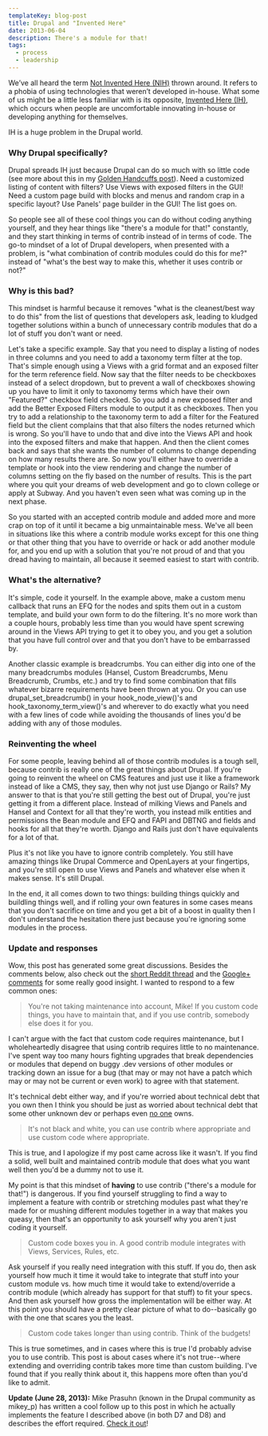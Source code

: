 ```yaml
---
templateKey: blog-post
title: Drupal and "Invented Here"
date: 2013-06-04
description: There's a module for that!
tags:
  - process
  - leadership
---
```


We’ve all heard the term [Not Invented Here (NIH)](http://en.wikipedia.org/wiki/Not_invented_here) thrown around. It refers to a phobia of using technologies that weren’t developed in-house. What some of us might be a little less familiar with is its opposite, [Invented Here (IH)](http://en.wikipedia.org/wiki/Invented_here), which occurs when people are uncomfortable innovating in-house or developing anything for themselves.

IH is a huge problem in the Drupal world.

### Why Drupal specifically?

Drupal spreads IH just because Drupal can do so much with so little code (see more about this in my [Golden Handcuffs post](http://mikecr.it/ramblings/drupals-golden-handcuffs)). Need a customized listing of content with filters? Use Views with exposed filters in the GUI! Need a custom page build with blocks and menus and random crap in a specific layout? Use Panels' page builder in the GUI! The list goes on.

So people see all of these cool things you can do without coding anything yourself, and they hear things like "there's a module for that!" constantly, and they start thinking in terms of contrib instead of in terms of code. The go-to mindset of a lot of Drupal developers, when presented with a problem, is "what combination of contrib modules could do this for me?" instead of "what's the best way to make this, whether it uses contrib or not?"

### Why is this bad?

This mindset is harmful because it removes "what is the cleanest/best way to do this" from the list of questions that developers ask, leading to kludged together solutions within a bunch of unnecessary contrib modules that do a lot of stuff you don't want or need.

Let's take a specific example. Say that you need to display a listing of nodes in three columns and you need to add a taxonomy term filter at the top. That's simple enough using a Views with a grid format and an exposed filter for the term reference field. Now say that the filter needs to be checkboxes instead of a select dropdown, but to prevent a wall of checkboxes showing up you have to limit it only to taxonomy terms which have their own "Featured?" checkbox field checked. So you add a new exposed filter and add the Better Exposed Filters module to output it as checkboxes. Then you try to add a relationship to the taxonomy term to add a filter for the Featured field but the client complains that that also filters the nodes returned which is wrong. So you'll have to undo that and dive into the Views API and hook into the exposed filters and make that happen. And then the client comes back and says that she wants the number of columns to change depending on how many results there are. So now you'll either have to override a template or hook into the view rendering and change the number of columns setting on the fly based on the number of results. This is the part where you quit your dreams of web development and go to clown college or apply at Subway. And you haven't even seen what was coming up in the next phase.

So you started with an accepted contrib module and added more and more crap on top of it until it became a big unmaintainable mess. We've all been in situations like this where a contrib module works except for this one thing or that other thing that you have to override or hack or add another module for, and you end up with a solution that you're not proud of and that you dread having to maintain, all because it seemed easiest to start with contrib.

### What's the alternative?

It's simple, code it yourself. In the example above, make a custom menu callback that runs an EFQ for the nodes and spits them out in a custom template, and build your own form to do the filtering. It's no more work than a couple hours, probably less time than you would have spent screwing around in the Views API trying to get it to obey you, and you get a solution that you have full control over and that you don't have to be embarrassed by.

Another classic example is breadcrumbs. You can either dig into one of the many breadcrumbs modules (Hansel, Custom Breadcrumbs, Menu Breadcrumb, Crumbs, etc.) and try to find some combination that fills whatever bizarre requirements have been thrown at you. Or you can use drupal\_set\_breadcrumb() in your hook\_node\_view()'s and hook\_taxonomy\_term_view()'s and wherever to do exactly what you need with a few lines of code while avoiding the thousands of lines you'd be adding with any of those modules.

### Reinventing the wheel

For some people, leaving behind all of those contrib modules is a tough sell, because contrib is really one of the great things about Drupal. If you're going to reinvent the wheel on CMS features and just use it like a framework instead of like a CMS, they say, then why not just use Django or Rails? My answer to that is that you're still getting the best out of Drupal, you're just getting it from a different place. Instead of milking Views and Panels and Hansel and Context for all that they're worth, you instead milk entities and permissions the Bean module and EFQ and FAPI and DBTNG and fields and hooks for all that they're worth. Django and Rails just don't have equivalents for a lot of that.

Plus it's not like you have to ignore contrib completely. You still have amazing things like Drupal Commerce and OpenLayers at your fingertips, and you're still open to use Views and Panels and whatever else when it makes sense. It's still Drupal.

In the end, it all comes down to two things: building things quickly and buildling things well, and if rolling your own features in some cases means that you don't sacrifice on time and you get a bit of a boost in quality then I don't understand the hesitation there just because you're ignoring some modules in the process.

### Update and responses

Wow, this post has generated some great discussions. Besides the comments below, also check out the [short Reddit thread](http://www.reddit.com/r/drupal/comments/1fnlit/drupal_and_invented_here/) and the [Google+ comments](https://plus.google.com/111020520676817671277/posts/1iDg8UnDS5X) for some really good insight. I wanted to respond to a few common ones:

> You're not taking maintenance into account, Mike! If you custom code things, you have to maintain that, and if you use contrib, somebody else does it for you.

I can't argue with the fact that custom code requires maintenance, but I wholeheartedly disagree that using contrib requires little to no maintenance. I've spent way too many hours fighting upgrades that break dependencies or modules that depend on buggy .dev versions of other modules or tracking down an issue for a bug (that may or may not have a patch which may or may not be current or even work) to agree with that statement.

It's technical debt either way, and if you're worried about technical debt that you own then I think you should be just as worried about technical debt that some other unknown dev or perhaps even [no one](https://twitter.com/MrJoshMiller/status/341991187554660354) owns.

> It's not black and white, you can use contrib where appropriate and use custom code where appropriate.

This is true, and I apologize if my post came across like it wasn't. If you find a solid, well built and maintained contrib module that does what you want well then you'd be a dummy not to use it.

My point is that this mindset of **having** to use contrib ("there's a module for that!") is dangerous. If you find yourself struggling to find a way to implement a feature with contrib or stretching modules past what they're made for or mushing different modules together in a way that makes you queasy, then that's an opportunity to ask yourself why you aren't just coding it yourself.

> Custom code boxes you in. A good contrib module integrates with Views, Services, Rules, etc.

Ask yourself if you really need integration with this stuff. If you do, then ask yourself how much it time it would take to integrate that stuff into your custom module vs. how much time it would take to extend/override a contrib module (which already has support for that stuff) to fit your specs. And then ask yourself how gross the implementation will be either way. At this point you should have a pretty clear picture of what to do--basically go with the one that scares you the least.

> Custom code takes longer than using contrib. Think of the budgets!

This is true sometimes, and in cases where this is true I'd probably advise you to use contrib. This post is about cases where it's not true--where extending and overriding contrib takes more time than custom building. I've found that if you really think about it, this happens more often than you'd like to admit.

**Update (June 28, 2013):** Mike Prasuhn (known in the Drupal community as mikey_p) has written a cool follow up to this post in which he actually implements the feature I described above (in both D7 and D8) and describes the effort required. [Check it out](http://shomeya.com/articles/understanding-how-custom-code-can-help-you-build-your-drupal-site)!